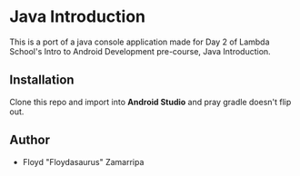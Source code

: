 # Java Introduction
This is a port of a java console application made for Day 2 of Lambda School's Intro to Android Development pre-course, Java Introduction.

## Installation
Clone this repo and import into **Android Studio** and pray gradle doesn't flip out.

## Author
* Floyd "Floydasaurus" Zamarripa
